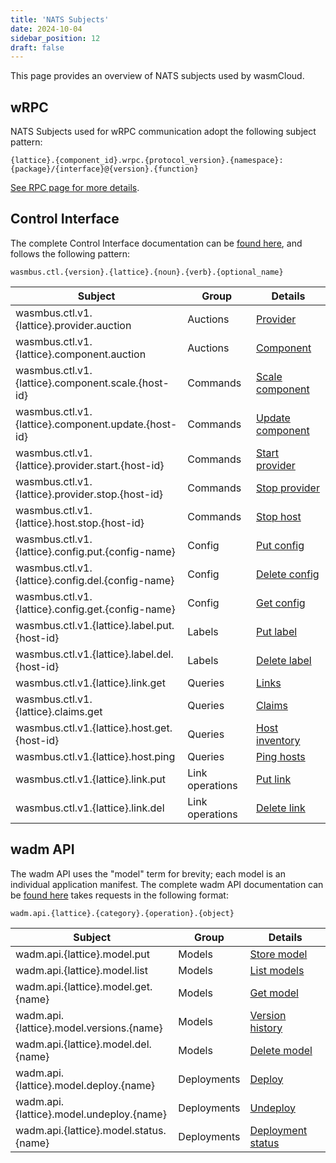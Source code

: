```yaml
---
title: 'NATS Subjects'
date: 2024-10-04
sidebar_position: 12 
draft: false 
---
```


This page provides an overview of NATS subjects used by wasmCloud.

## wRPC

NATS Subjects used for wRPC communication adopt the following subject pattern:

```plaintext
{lattice}.{component_id}.wrpc.{protocol_version}.{namespace}:{package}/{interface}@{version}.{function}
```

[See RPC page for more details](/docs/hosts/lattice-protocols/rpc).

## Control Interface

The complete Control Interface documentation can be [found here](/docs/hosts/lattice-protocols/control-interface), and follows the following pattern:

```plaintext
wasmbus.ctl.{version}.{lattice}.{noun}.{verb}.{optional_name}
```

| Subject      | Group      | Details |
|--------------|----------------|--- |
| wasmbus.ctl.v1.{lattice}.provider.auction | Auctions |[Provider](/docs/hosts/lattice-protocols/control-interface#provider)    |
| wasmbus.ctl.v1.{lattice}.component.auction| Auctions |[Component](/docs/hosts/lattice-protocols/control-interface#component) |
| wasmbus.ctl.v1.{lattice}.component.scale.{host-id} | Commands | [Scale component](/docs/hosts/lattice-protocols/control-interface#scale-component)|
| wasmbus.ctl.v1.{lattice}.component.update.{host-id}| Commands | [Update component](/docs/hosts/lattice-protocols/control-interface#update-component)|
| wasmbus.ctl.v1.{lattice}.provider.start.{host-id}| Commands | [Start provider](/docs/hosts/lattice-protocols/control-interface#start-provider)|
| wasmbus.ctl.v1.{lattice}.provider.stop.{host-id}| Commands | [Stop provider](/docs/hosts/lattice-protocols/control-interface#stop-provider) | 
| wasmbus.ctl.v1.{lattice}.host.stop.{host-id}| Commands | [Stop host](/docs/hosts/lattice-protocols/control-interface#stop-host)|
| wasmbus.ctl.v1.{lattice}.config.put.{config-name}| Config | [Put config](/docs/hosts/lattice-protocols/control-interface#put-config) |
| wasmbus.ctl.v1.{lattice}.config.del.{config-name}| Config | [Delete config](/docs/hosts/lattice-protocols/control-interface#delete-config) |
| wasmbus.ctl.v1.{lattice}.config.get.{config-name}| Config | [Get config](/docs/hosts/lattice-protocols/control-interface#get-config) |
| wasmbus.ctl.v1.{lattice}.label.put.{host-id}| Labels | [Put label](/docs/hosts/lattice-protocols/control-interface#put-label) |
| wasmbus.ctl.v1.{lattice}.label.del.{host-id}| Labels | [Delete label](/docs/hosts/lattice-protocols/control-interface#delete-label) |
| wasmbus.ctl.v1.{lattice}.link.get| Queries | [Links](/docs/hosts/lattice-protocols/control-interface#links) |
| wasmbus.ctl.v1.{lattice}.claims.get| Queries | [Claims](/docs/hosts/lattice-protocols/control-interface#claims) |
| wasmbus.ctl.v1.{lattice}.host.get.{host-id}| Queries | [Host inventory](/docs/hosts/lattice-protocols/control-interface#host-inventory) |
| wasmbus.ctl.v1.{lattice}.host.ping| Queries | [Ping hosts](/docs/hosts/lattice-protocols/control-interface#ping-hosts) |
| wasmbus.ctl.v1.{lattice}.link.put| Link operations | [Put link](/docs/hosts/lattice-protocols/control-interface#put-link) |
| wasmbus.ctl.v1.{lattice}.link.del| Link operations | [Delete link](/docs/hosts/lattice-protocols/control-interface#delete-link) |

## wadm API

The wadm API uses the "model" term for brevity; each model is an individual application manifest. The complete wadm API documentation can be [found here](/docs/ecosystem/wadm/api) takes requests in the following format:

```plaintext
wadm.api.{lattice}.{category}.{operation}.{object}
```

| Subject      | Group      | Details |
|--------------|----------------|--- |
| wadm.api.{lattice}.model.put | Models | [Store model](/docs/ecosystem/wadm/api#store-models) |
| wadm.api.{lattice}.model.list | Models | [List models](/docs/ecosystem/wadm/api#get-model-list) |
| wadm.api.{lattice}.model.get.{name} | Models | [Get model](/docs/ecosystem/wadm/api#get-a-model-spec) |
| wadm.api.{lattice}.model.versions.{name} | Models | [Version history](/docs/ecosystem/wadm/api#version-history) |
| wadm.api.{lattice}.model.del.{name} | Models | [Delete model](/docs/ecosystem/wadm/api#delete-models) |
| wadm.api.{lattice}.model.deploy.{name} | Deployments | [Deploy](/docs/ecosystem/wadm/api#deploy) |
| wadm.api.{lattice}.model.undeploy.{name} | Deployments | [Undeploy](/docs/ecosystem/wadm/api#undeploy) |
| wadm.api.{lattice}.model.status.{name} | Deployments | [Deployment status](/docs/ecosystem/wadm/api#deployment-status) |

